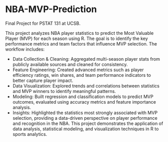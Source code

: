 # NBA-MVP-Prediction
Final Project for PSTAT 131 at UCSB. 


This project analyzes NBA player statistics to predict the Most Valuable Player (MVP) for each season using R. The goal is to identify the key performance metrics and team factors that influence MVP selection.
The workflow includes:
- Data Collection & Cleaning: Aggregated multi-season player stats from publicly available sources and cleaned for consistency.
- Feature Engineering: Created advanced metrics such as player efficiency ratings, win shares, and team performance indicators to better capture player impact.
- Data Visualization: Explored trends and correlations between statistics and MVP winners to identify meaningful patterns.
- Modeling: Built regression and classification models to predict MVP outcomes, evaluated using accuracy metrics and feature importance analysis.
- Insights: Highlighted the statistics most strongly associated with MVP selection, providing a data-driven perspective on player performance and recognition in the NBA.
This project demonstrates the application of data analysis, statistical modeling, and visualization techniques in R to sports analytics.

